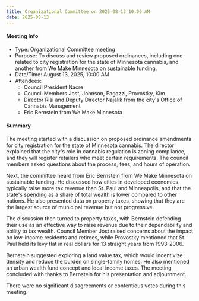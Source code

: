 ```yaml
---
title: Organizational Committee on 2025-08-13 10:00 AM
date: 2025-08-13
---
```

#### Meeting Info
* Type: Organizational Committee meeting
* Purpose: To discuss and review proposed ordinances, including one related to city registration for the state of Minnesota cannabis, and another from We Make Minnesota on sustainable funding.
* Date/Time: August 13, 2025, 10:00 AM
* Attendees:
	+ Council President Nacre
	+ Council Members Jost, Johnson, Pagazzi, Provostky, Kim
	+ Director Risi and Deputy Director Najalik from the city's Office of Cannabis Management
	+ Eric Bernstein from We Make Minnesota

#### Summary
The meeting started with a discussion on proposed ordinance amendments for city registration for the state of Minnesota cannabis. The director explained that the city's role in cannabis regulation is zoning compliance, and they will register retailers who meet certain requirements. The council members asked questions about the process, fees, and hours of operation.

Next, the committee heard from Eric Bernstein from We Make Minnesota on sustainable funding. He discussed how cities in developed economies typically raise more tax revenue than St. Paul and Minneapolis, and that the state's spending as a share of total wealth is lower compared to other nations. He also presented data on property taxes, showing that they are the largest source of municipal revenue but not progressive.

The discussion then turned to property taxes, with Bernstein defending their use as an effective way to raise revenue due to their dependability and ability to tax wealth. Council Member Jost raised concerns about the impact on low-income residents and retirees, while Provostky mentioned that St. Paul held its levy flat in real dollars for 13 straight years from 1993-2006.

Bernstein suggested exploring a land value tax, which would incentivize density and reduce the burden on single-family homes. He also mentioned an urban wealth fund concept and local income taxes. The meeting concluded with thanks to Bernstein for his presentation and adjournment.

There were no significant disagreements or contentious votes during this meeting.

